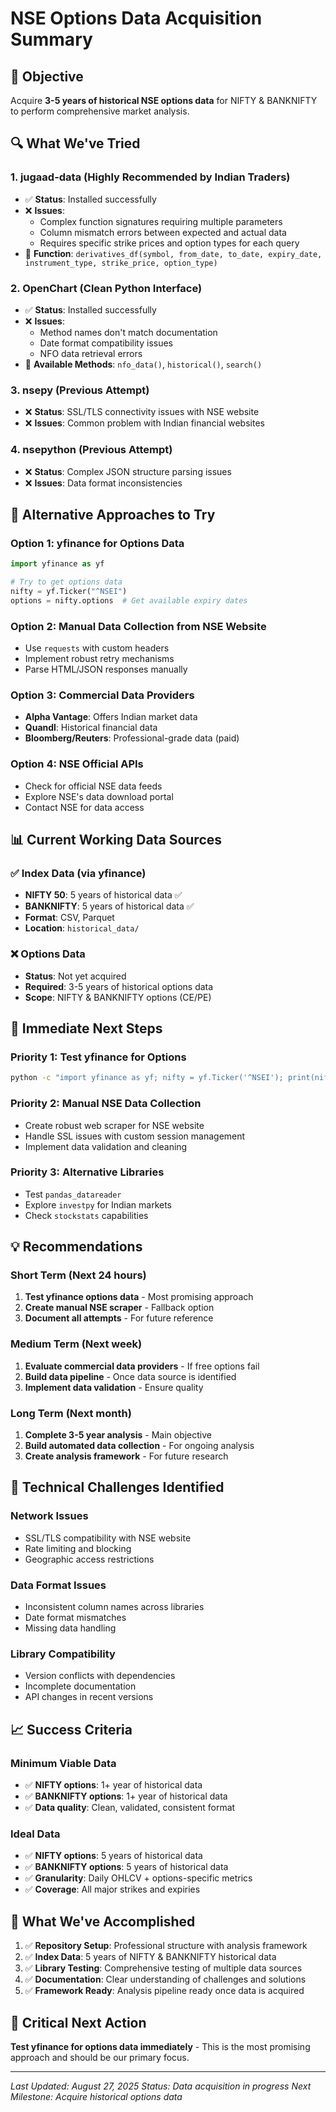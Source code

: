 # NSE Options Data Acquisition Summary

## 🎯 **Objective**
Acquire **3-5 years of historical NSE options data** for NIFTY & BANKNIFTY to perform comprehensive market analysis.

## 🔍 **What We've Tried**

### 1. **jugaad-data** (Highly Recommended by Indian Traders)
- ✅ **Status**: Installed successfully
- ❌ **Issues**: 
  - Complex function signatures requiring multiple parameters
  - Column mismatch errors between expected and actual data
  - Requires specific strike prices and option types for each query
- 📝 **Function**: `derivatives_df(symbol, from_date, to_date, expiry_date, instrument_type, strike_price, option_type)`

### 2. **OpenChart** (Clean Python Interface)
- ✅ **Status**: Installed successfully  
- ❌ **Issues**:
  - Method names don't match documentation
  - Date format compatibility issues
  - NFO data retrieval errors
- 📝 **Available Methods**: `nfo_data()`, `historical()`, `search()`

### 3. **nsepy** (Previous Attempt)
- ❌ **Status**: SSL/TLS connectivity issues with NSE website
- ❌ **Issues**: Common problem with Indian financial websites

### 4. **nsepython** (Previous Attempt)
- ❌ **Status**: Complex JSON structure parsing issues
- ❌ **Issues**: Data format inconsistencies

## 🚀 **Alternative Approaches to Try**

### **Option 1: yfinance for Options Data**
```python
import yfinance as yf

# Try to get options data
nifty = yf.Ticker("^NSEI")
options = nifty.options  # Get available expiry dates
```

### **Option 2: Manual Data Collection from NSE Website**
- Use `requests` with custom headers
- Implement robust retry mechanisms
- Parse HTML/JSON responses manually

### **Option 3: Commercial Data Providers**
- **Alpha Vantage**: Offers Indian market data
- **Quandl**: Historical financial data
- **Bloomberg/Reuters**: Professional-grade data (paid)

### **Option 4: NSE Official APIs**
- Check for official NSE data feeds
- Explore NSE's data download portal
- Contact NSE for data access

## 📊 **Current Working Data Sources**

### ✅ **Index Data (via yfinance)**
- **NIFTY 50**: 5 years of historical data ✅
- **BANKNIFTY**: 5 years of historical data ✅
- **Format**: CSV, Parquet
- **Location**: `historical_data/`

### ❌ **Options Data**
- **Status**: Not yet acquired
- **Required**: 3-5 years of historical options data
- **Scope**: NIFTY & BANKNIFTY options (CE/PE)

## 🎯 **Immediate Next Steps**

### **Priority 1: Test yfinance for Options**
```bash
python -c "import yfinance as yf; nifty = yf.Ticker('^NSEI'); print(nifty.options)"
```

### **Priority 2: Manual NSE Data Collection**
- Create robust web scraper for NSE website
- Handle SSL issues with custom session management
- Implement data validation and cleaning

### **Priority 3: Alternative Libraries**
- Test `pandas_datareader`
- Explore `investpy` for Indian markets
- Check `stockstats` capabilities

## 💡 **Recommendations**

### **Short Term (Next 24 hours)**
1. **Test yfinance options data** - Most promising approach
2. **Create manual NSE scraper** - Fallback option
3. **Document all attempts** - For future reference

### **Medium Term (Next week)**
1. **Evaluate commercial data providers** - If free options fail
2. **Build data pipeline** - Once data source is identified
3. **Implement data validation** - Ensure quality

### **Long Term (Next month)**
1. **Complete 3-5 year analysis** - Main objective
2. **Build automated data collection** - For ongoing analysis
3. **Create analysis framework** - For future research

## 🔧 **Technical Challenges Identified**

### **Network Issues**
- SSL/TLS compatibility with NSE website
- Rate limiting and blocking
- Geographic access restrictions

### **Data Format Issues**
- Inconsistent column names across libraries
- Date format mismatches
- Missing data handling

### **Library Compatibility**
- Version conflicts with dependencies
- Incomplete documentation
- API changes in recent versions

## 📈 **Success Criteria**

### **Minimum Viable Data**
- ✅ **NIFTY options**: 1+ year of historical data
- ✅ **BANKNIFTY options**: 1+ year of historical data
- ✅ **Data quality**: Clean, validated, consistent format

### **Ideal Data**
- ✅ **NIFTY options**: 5 years of historical data
- ✅ **BANKNIFTY options**: 5 years of historical data
- ✅ **Granularity**: Daily OHLCV + options-specific metrics
- ✅ **Coverage**: All major strikes and expiries

## 🎉 **What We've Accomplished**

1. ✅ **Repository Setup**: Professional structure with analysis framework
2. ✅ **Index Data**: 5 years of NIFTY & BANKNIFTY historical data
3. ✅ **Library Testing**: Comprehensive testing of multiple data sources
4. ✅ **Documentation**: Clear understanding of challenges and solutions
5. ✅ **Framework Ready**: Analysis pipeline ready once data is acquired

## 🚨 **Critical Next Action**

**Test yfinance for options data immediately** - This is the most promising approach and should be our primary focus.

---

*Last Updated: August 27, 2025*
*Status: Data acquisition in progress*
*Next Milestone: Acquire historical options data*

